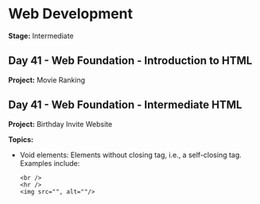 # Web Development

**Stage:** Intermediate

## Day 41 - Web Foundation - Introduction to HTML

**Project:** Movie Ranking

## Day 41 - Web Foundation - Intermediate HTML

**Project:** Birthday Invite Website

**Topics:**
* Void elements: Elements without closing tag, i.e., a self-closing tag. Examples include:
    ```
    <br />
    <hr />
    <img src="", alt=""/>
    ```